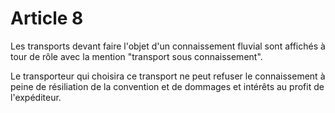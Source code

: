 # Article 8

Les transports devant faire l'objet d'un connaissement fluvial sont affichés à tour de rôle avec la mention "transport sous connaissement".

Le transporteur qui choisira ce transport ne peut refuser le connaissement à peine de résiliation de la convention et de dommages et intérêts au profit de l'expéditeur.
